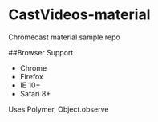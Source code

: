 # CastVideos-material
Chromecast material sample repo

##Browser Support
* Chrome
* Firefox
* IE 10+
* Safari 8+

Uses Polymer, Object.observe


